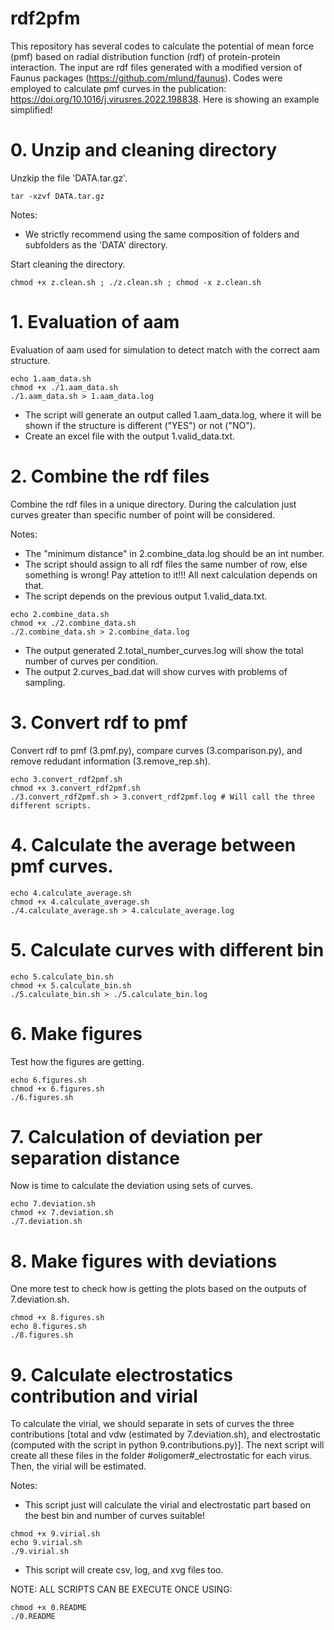 # rdf2pfm

This repository has several codes to calculate the potential of mean force (pmf) based on radial distribution function (rdf) of protein-protein interaction. The input are rdf files generated with a modified version of Faunus packages (https://github.com/mlund/faunus). Codes were employed to calculate pmf curves in the publication: https://doi.org/10.1016/j.virusres.2022.198838. Here is showing an example simplified!

# 0. Unzip and cleaning directory

Unzkip the file 'DATA.tar.gz'.

	tar -xzvf DATA.tar.gz
	
   Notes:
   - We strictly recommend using the same composition of folders and subfolders as the 'DATA' directory.

Start cleaning the directory.

	chmod +x z.clean.sh ; ./z.clean.sh ; chmod -x z.clean.sh

# 1. Evaluation of aam

Evaluation of aam used for simulation to detect match with the correct aam structure.

 	echo 1.aam_data.sh
 	chmod +x ./1.aam_data.sh
 	./1.aam_data.sh > 1.aam_data.log

- The script will generate an output called 1.aam_data.log, where it will be shown if the structure is different ("YES") or not ("NO").
- Create an excel file with the output 1.valid_data.txt.

# 2. Combine the rdf files

Combine the rdf files in a unique directory. During the calculation just curves greater than specific number of point will be considered. 

   Notes:
   - The "minimum distance" in 2.combine_data.log should be an int number.
   - The script should assign to all rdf files the same number of row, else something is wrong! Pay attetion to it!!! All next calculation depends on that.
   - The script depends on the previous output 1.valid_data.txt.

 	echo 2.combine_data.sh
	chmod +x ./2.combine_data.sh
	./2.combine_data.sh > 2.combine_data.log

 - The output generated 2.total_number_curves.log will show the total number of curves per condition.
 - The output 2.curves_bad.dat will show curves with problems of sampling.

# 3. Convert rdf to pmf 

Convert rdf to pmf (3.pmf.py), compare curves (3.comparison.py), and remove redudant information (3.remove_rep.sh).
 
 	echo 3.convert_rdf2pmf.sh
 	chmod +x 3.convert_rdf2pmf.sh
	./3.convert_rdf2pmf.sh > 3.convert_rdf2pmf.log # Will call the three different scripts.

# 4. Calculate the average between pmf curves.

 	echo 4.calculate_average.sh
 	chmod +x 4.calculate_average.sh
 	./4.calculate_average.sh > 4.calculate_average.log

# 5. Calculate curves with different bin

 	echo 5.calculate_bin.sh
 	chmod +x 5.calculate_bin.sh
 	./5.calculate_bin.sh > ./5.calculate_bin.log

# 6. Make figures

Test how the figures are getting.

	echo 6.figures.sh
	chmod +x 6.figures.sh
	./6.figures.sh

# 7. Calculation of deviation per separation distance

Now is time to calculate the deviation using sets of curves.

	echo 7.deviation.sh 
	chmod +x 7.deviation.sh 
	./7.deviation.sh 

# 8. Make figures with deviations

One more test to check how is getting the plots based on the outputs of 7.deviation.sh. 

	chmod +x 8.figures.sh
	echo 8.figures.sh
	./8.figures.sh

# 9. Calculate electrostatics contribution and virial

To calculate the virial, we should separate in sets of curves the three contributions [total and vdw (estimated by 7.deviation.sh), and electrostatic (computed with the script in python 9.contributions.py)]. The next script will create all these files in the folder #oligomer#_electrostatic for each virus. Then, the virial will be estimated.

  Notes:
   - This script just will calculate the virial and electrostatic part based on the best bin and number of curves suitable!

	chmod +x 9.virial.sh
	echo 9.virial.sh
	./9.virial.sh
 
 - This script will create csv, log, and xvg files too.

NOTE: ALL SCRIPTS CAN BE EXECUTE ONCE USING: 

	chmod +x 0.README
	./0.README
